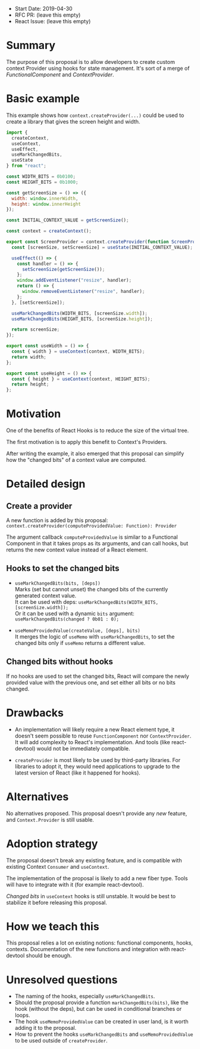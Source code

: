 - Start Date: 2019-04-30
- RFC PR: (leave this empty)
- React Issue: (leave this empty)


# Summary

The purpose of this proposal is to allow developers to create custom context 
 Provider using hooks for state management. It's sort of a merge of 
 *FunctionalComponent* and *ContextProvider*.


# Basic example

This example shows how `context.createProvider(...)` could be used to create
a library that gives the screen height and width.

```js
import {
  createContext,
  useContext,
  useEffect,
  useMarkChangedBits,
  useState
} from "react";

const WIDTH_BITS = 0b0100;
const HEIGHT_BITS = 0b1000;

const getScreenSize = () => ({
  width: window.innerWidth,
  height: window.innerHeight
});

const INITIAL_CONTEXT_VALUE = getScreenSize();

const context = createContext();

export const ScreenProvider = context.createProvider(function ScreenProvider() {
  const [screenSize, setScreenSize] = useState(INITIAL_CONTEXT_VALUE);

  useEffect(() => {
    const handler = () => {
      setScreenSize(getScreenSize());
    };
    window.addEventListener("resize", handler);
    return () => {
      window.removeEventListener("resize", handler);
    };
  }, [setScreenSize]);

  useMarkChangedBits(WIDTH_BITS, [screenSize.width]);
  useMarkChangedBits(HEIGHT_BITS, [screenSize.height]);

  return screenSize;
});

export const useWidth = () => {
  const { width } = useContext(context, WIDTH_BITS);
  return width;
};

export const useHeight = () => {
  const { height } = useContext(context, HEIGHT_BITS);
  return height;
};
```


# Motivation

One of the benefits of React Hooks is to reduce the size of the virtual tree.

The first motivation is to apply this benefit to Context's Providers.

After writing the example, it also emerged that this proposal can simplify how
 the "changed bits" of a context value are computed.


# Detailed design

## Create a provider

A new function is added by this proposal:
 `context.createProvider(computeProvidedValue: Function): Provider`

The argument callback `computeProvidedValue` is similar to a Functional
 Component in that it takes props as its arguments, and can call hooks, but 
 returns the new context value instead of a React element.

## Hooks to set the changed bits

- `useMarkChangedBits(bits, [deps])`<br />
  Marks (set but cannot unset) the changed bits of the currently generated 
  context value.<br />
  It can be used with deps:
  `useMarkChangedBits(WIDTH_BITS, [screenSize.width]);`<br />
  Or it can be used with a dynamic `bits` argument:
  `useMarkChangedBits(changed ? 0b01 : 0);`

- `useMemoProvidedValue(createValue, [deps], bits)`<br />
  It merges the logic of `useMemo` with `useMarkChangedBits`, to set the 
  changed bits only if `useMemo` returns a different value.


## Changed bits without hooks

If no hooks are used to set the changed bits, React will compare the newly 
 provided value with the previous one, and set either all bits or no bits 
 changed.


# Drawbacks

- An implementation will likely require a new React element type, it doesn't 
  seem possible to reuse `FunctionComponent` nor `ContextProvider`. It will 
  add complexity to React's implementation. And tools (like react-devtool) would
  not be immediately compatible.

- `createProvider` is most likely to be used by third-party libraries. For 
  libraries to adopt it, they would need applications to upgrade to the latest 
  version of React (like it happened for hooks).


# Alternatives

No alternatives proposed. This proposal doesn't provide any *new* feature, and 
 `Context.Provider` is still usable.

# Adoption strategy

The proposal doesn't break any existing feature, and is compatible with 
 existing Context `Consumer` and `useContext`.
 
The implementation of the proposal is likely to add a new fiber type. Tools 
 will have to integrate with it (for example react-devtool).

*Changed bits* in `useContext` hooks is still unstable. It would be best to 
 stabilize it before releasing this proposal.

# How we teach this

This proposal relies a lot on existing notions: functional components, hooks,
 contexts. Documentation of the new functions and integration with 
 react-devtool should be enough.

# Unresolved questions

- The naming of the hooks, especially `useMarkChangedBits`.
- Should the proposal provide a function `markChangedBits(bits)`, like the hook
  (without the deps), but can be used in conditional branches or loops.
- The hook `useMemoProvidedValue` can be created in user land, is it worth 
  adding it to the proposal.
- How to prevent the hooks `useMarkChangedBits` and `useMemoProvidedValue` to
  be used outside of `createProvider`.
